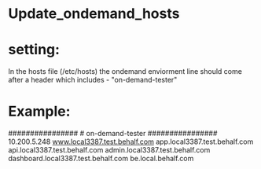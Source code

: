# Update_ondemand_hosts

# setting:
In the hosts file (/etc/hosts) the ondemand enviorment line should come after a header which includes - "on-demand-tester"
# Example:
\################
\# on-demand-tester 
\################
10.200.5.248 www.local3387.test.behalf.com app.local3387.test.behalf.com api.local3387.test.behalf.com admin.local3387.test.behalf.com dashboard.local3387.test.behalf.com be.local.behalf.com
